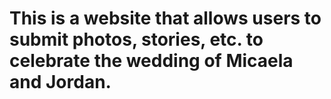 # This is a website that allows users to submit photos, stories, etc. to celebrate the wedding of Micaela and Jordan.
